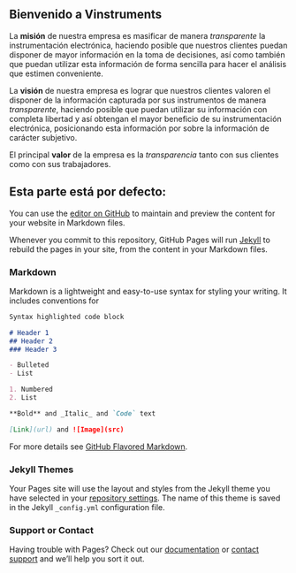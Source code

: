 ## Bienvenido a Vinstruments

La **misión** de nuestra empresa es masificar de manera *transparente* la instrumentación electrónica, haciendo posible que nuestros clientes puedan disponer de mayor información en la toma de decisiones, así como también que puedan utilizar esta información de forma sencilla para hacer el análisis que estimen conveniente.

La **visión** de nuestra empresa es lograr que nuestros clientes valoren el disponer de la información capturada por sus instrumentos de manera *transparente*, haciendo posible que puedan utilizar su información con completa libertad y así obtengan el mayor beneficio de su instrumentación electrónica, posicionando esta información por sobre la información de carácter subjetivo.

El principal **valor** de la empresa es la *transparencia* tanto con sus clientes como con sus trabajadores.

## Esta parte está por defecto:

You can use the [editor on GitHub](https://github.com/vinstruments/www/edit/master/README.md) to maintain and preview the content for your website in Markdown files.

Whenever you commit to this repository, GitHub Pages will run [Jekyll](https://jekyllrb.com/) to rebuild the pages in your site, from the content in your Markdown files.

### Markdown

Markdown is a lightweight and easy-to-use syntax for styling your writing. It includes conventions for

```markdown
Syntax highlighted code block

# Header 1
## Header 2
### Header 3

- Bulleted
- List

1. Numbered
2. List

**Bold** and _Italic_ and `Code` text

[Link](url) and ![Image](src)
```

For more details see [GitHub Flavored Markdown](https://guides.github.com/features/mastering-markdown/).

### Jekyll Themes

Your Pages site will use the layout and styles from the Jekyll theme you have selected in your [repository settings](https://github.com/vinstruments/www/settings). The name of this theme is saved in the Jekyll `_config.yml` configuration file.

### Support or Contact

Having trouble with Pages? Check out our [documentation](https://help.github.com/categories/github-pages-basics/) or [contact support](https://github.com/contact) and we’ll help you sort it out.
